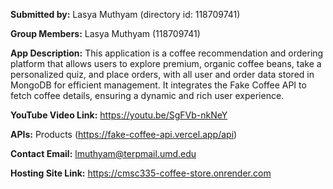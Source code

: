 **Submitted by:** Lasya Muthyam (directory id: 118709741)

**Group Members:** Lasya Muthyam (118709741)

**App Description:** This application is a coffee recommendation and ordering platform that allows users to explore premium, organic coffee beans, take a personalized quiz, and place orders, with all user and order data stored in MongoDB for efficient management. It integrates the Fake Coffee API to fetch coffee details, ensuring a dynamic and rich user experience.

**YouTube Video Link:** https://youtu.be/SgFVb-nkNeY

**APIs:** Products (https://fake-coffee-api.vercel.app/api)

**Contact Email:** lmuthyam@terpmail.umd.edu

**Hosting Site Link:** https://cmsc335-coffee-store.onrender.com